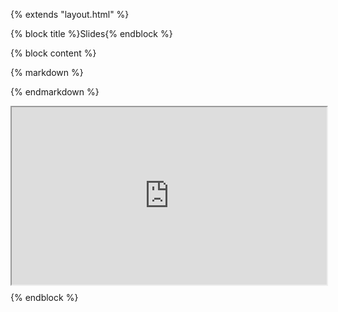 {% extends "layout.html" %}

{% block title %}Slides{% endblock %}

{% block content %}

{% markdown %}



{% endmarkdown %}

<style>
    /* http://www.mademyday.de/css-height-equals-width-with-pure-css.html? */
    .box{
        position: relative;
        width: 100%;
        background-color: darkblue;
    }
    .box:before{
        content: "";
        display: block;
        padding-top: 56.25%;
    }

    .content{
        position: absolute;
        top: 0;
        left: 0;
        bottom: 0;
        right: 0;
    }
</style>

<div class='box'>
    <iframe class='content' src="http://jeroendedauw.github.io/slides/craftmanship/functions/" width="100%" height="100%"></iframe>
</div>

{% endblock %}

